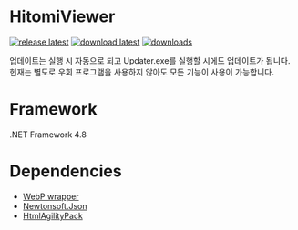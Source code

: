 # HitomiViewer

[![release latest](https://img.shields.io/github/release/rmagur1203/HitomiViewer.svg?logo=github)](https://github.com/rmagur1203/HitomiViewer/releases/latest)
[![download latest](https://img.shields.io/github/downloads/rmagur1203/HitomiViewer/latest/total.svg?logo=github)](https://github.com/rmagur1203/HitomiViewer/releases/latest)
[![downloads](https://img.shields.io/github/downloads/rmagur1203/HitomiViewer/total.svg?logo=github)](https://github.com/rmagur1203/HitomiViewer/releases)

업데이트는 실행 시 자동으로 되고 Updater.exe를 실행할 시에도 업데이트가 됩니다.
현재는 별도로 우회 프로그램을 사용하지 않아도 모든 기능이 사용이 가능합니다.

# Framework
.NET Framework 4.8

# Dependencies
- [WebP wrapper](https://github.com/JosePineiro/WebP-wrapper)
- [Newtonsoft.Json](https://www.newtonsoft.com/json)
- [HtmlAgilityPack](https://html-agility-pack.net/)
